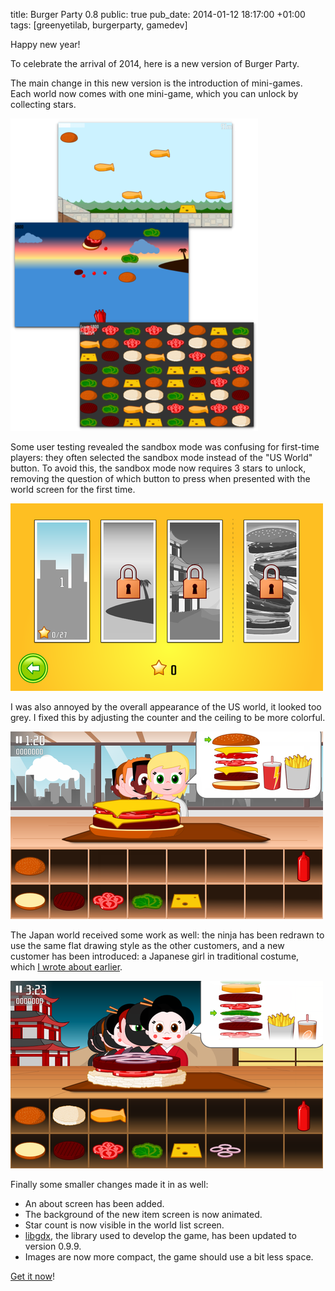 title: Burger Party 0.8
public: true
pub_date: 2014-01-12 18:17:00 +01:00
tags: [greenyetilab, burgerparty, gamedev]

Happy new year!

To celebrate the arrival of 2014, here is a new version of Burger Party.

The main change in this new version is the introduction of mini-games. Each world now comes with one mini-game, which you can unlock by collecting stars.

[![Mini games](/projects/burgerparty/0.8/thumb-minigames.png)](/projects/burgerparty/0.8/minigames.png)

Some user testing revealed the sandbox mode was confusing for first-time players: they often selected the sandbox mode instead of the "US World" button. To avoid this, the sandbox mode now requires 3 stars to unlock, removing the question of which button to press when presented with the world screen for the first time.

[![World Screen, first start](thumb-first-start.png)](first-start.png)

I was also annoyed by the overall appearance of the US world, it looked too grey. I fixed this by adjusting the counter and the ceiling to be more colorful.

[![More colorful counter](/projects/burgerparty/0.8/thumb-world-1.png)](/projects/burgerparty/0.8/world-1.png)

The Japan world received some work as well: the ninja has been redrawn to use the same flat drawing style as the other customers, and a new customer has been introduced: a Japanese girl in traditional costume, which [I wrote about earlier](/2013/japanese-girl).

[![Japanese girl](/projects/burgerparty/0.8/thumb-world-3.png)](/projects/burgerparty/0.8/world-3.png)

Finally some smaller changes made it in as well:

- An about screen has been added.
- The background of the new item screen is now animated.
- Star count is now visible in the world list screen.
- [libgdx][], the library used to develop the game, has been updated to version 0.9.9.
- Images are now more compact, the game should use a bit less space.

[Get it now](/projects/burgerparty/)!

[libgdx]: http://libgdx.badlogicgames.com/
